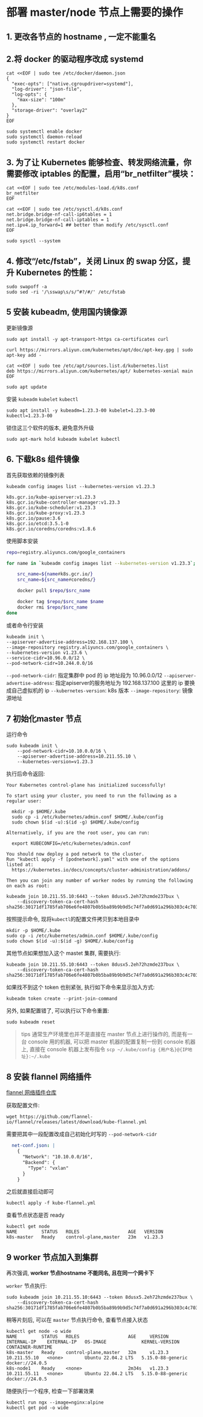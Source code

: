 # 部署 master/node 节点上需要的操作

## 1. 更改各节点的 hostname , 一定不能重名


## 2.将 docker 的驱动程序改成 systemd

```shell
cat <<EOF | sudo tee /etc/docker/daemon.json
{
  "exec-opts": ["native.cgroupdriver=systemd"],
  "log-driver": "json-file",
  "log-opts": {
    "max-size": "100m"
  },
  "storage-driver": "overlay2"
}
EOF

sudo systemctl enable docker
sudo systemctl daemon-reload
sudo systemctl restart docker
```


## 3. 为了让 Kubernetes 能够检查、转发网络流量，你需要修改 iptables 的配置，启用“br_netfilter”模块：

```shell
cat <<EOF | sudo tee /etc/modules-load.d/k8s.conf
br_netfilter
EOF

cat <<EOF | sudo tee /etc/sysctl.d/k8s.conf
net.bridge.bridge-nf-call-ip6tables = 1
net.bridge.bridge-nf-call-iptables = 1
net.ipv4.ip_forward=1 ## better than modify /etc/sysctl.conf
EOF

sudo sysctl --system
```

## 4. 修改“/etc/fstab”，关闭 Linux 的 swap 分区，提升 Kubernetes 的性能：

```shell
sudo swapoff -a
sudo sed -ri '/\sswap\s/s/^#?/#/' /etc/fstab
```

## 5 安装 kubeadm, 使用国内镜像源

更新镜像源
```shell
sudo apt install -y apt-transport-https ca-certificates curl

curl https://mirrors.aliyun.com/kubernetes/apt/doc/apt-key.gpg | sudo apt-key add -

cat <<EOF | sudo tee /etc/apt/sources.list.d/kubernetes.list
deb https://mirrors.aliyun.com/kubernetes/apt/ kubernetes-xenial main
EOF

sudo apt update
```

安装 `kubeadm` `kubelet` `kubectl`

```shell
sudo apt install -y kubeadm=1.23.3-00 kubelet=1.23.3-00 kubectl=1.23.3-00
```

锁住这三个软件的版本, 避免意外升级

```shell
sudo apt-mark hold kubeadm kubelet kubectl
```


## 6. 下载k8s 组件镜像

首先获取依赖的镜像列表
```shell
kubeadm config images list --kubernetes-version v1.23.3

k8s.gcr.io/kube-apiserver:v1.23.3
k8s.gcr.io/kube-controller-manager:v1.23.3
k8s.gcr.io/kube-scheduler:v1.23.3
k8s.gcr.io/kube-proxy:v1.23.3
k8s.gcr.io/pause:3.6
k8s.gcr.io/etcd:3.5.1-0
k8s.gcr.io/coredns/coredns:v1.8.6
```

使用脚本安装

```sh
repo=registry.aliyuncs.com/google_containers

for name in `kubeadm config images list --kubernetes-version v1.23.3`; do

    src_name=${name#k8s.gcr.io/}
    src_name=${src_name#coredns/}

    docker pull $repo/$src_name

    docker tag $repo/$src_name $name
    docker rmi $repo/$src_name
done
```

或者命令行安装
```shell
kubeadm init \
--apiserver-advertise-address=192.168.137.100 \
--image-repository registry.aliyuncs.com/google_containers \
--kubernetes-version v1.23.6 \
--service-cidr=10.96.0.0/12 \
--pod-network-cidr=10.244.0.0/16
```

 `--pod-network-cidr`: 指定集群中 pod 的 ip 地址段为 10.96.0.0/12
 `--apiserver-advertise-address`: 指定apiserver的服务地址为 192.168.137.100  这里的 ip 要换成自己虚拟机的 ip
 `--kubernetes-version`: k8s 版本
 `--image-repository`: 镜像源地址


## 7 初始化master 节点

运行命令

```shell
sudo kubeadm init \
    --pod-network-cidr=10.10.0.0/16 \
    --apiserver-advertise-address=10.211.55.10 \
    --kubernetes-version=v1.23.3
```

执行后命令返回:
```shell
Your Kubernetes control-plane has initialized successfully!

To start using your cluster, you need to run the following as a regular user:

  mkdir -p $HOME/.kube
  sudo cp -i /etc/kubernetes/admin.conf $HOME/.kube/config
  sudo chown $(id -u):$(id -g) $HOME/.kube/config

Alternatively, if you are the root user, you can run:

  export KUBECONFIG=/etc/kubernetes/admin.conf

You should now deploy a pod network to the cluster.
Run "kubectl apply -f [podnetwork].yaml" with one of the options listed at:
  https://kubernetes.io/docs/concepts/cluster-administration/addons/

Then you can join any number of worker nodes by running the following on each as root:

kubeadm join 10.211.55.10:6443 --token 8dusx5.2eh72hzmde237bux \
	--discovery-token-ca-cert-hash sha256:30171df1785fab706e6fe4807b0b5ba89b9b9d5c74f7a0d691a296b303c4c703
```

按照提示命令, 现将`kubectl`的配置文件拷贝到本地目录中
```shell
mkdir -p $HOME/.kube
sudo cp -i /etc/kubernetes/admin.conf $HOME/.kube/config
sudo chown $(id -u):$(id -g) $HOME/.kube/config
```

其他节点如果想加入这个 mastet 集群, 需要执行:
```shell
kubeadm join 10.211.55.10:6443 --token 8dusx5.2eh72hzmde237bux \
	--discovery-token-ca-cert-hash sha256:30171df1785fab706e6fe4807b0b5ba89b9b9d5c74f7a0d691a296b303c4c703
```

如果找不到这个 token 也别紧张, 执行如下命令来显示加入方式:
```shell
kubeadm token create --print-join-command
```

另外, 如果配置错了, 可以执行以下命令重置:
```shell
sudo kubeadm reset
```

> tips
> 通常生产环境里也并不是直接在 master 节点上进行操作的, 而是有一台 console 用的机器, 可以把 master 机器的配置复制一份到 console 机器上, 直接在 console 机器上发布指令
> `scp ~/.kube/config {用户名}@{IP地址}:~/.kube`



## 8 安装 flannel 网络插件

[flannel 网络插件仓库](https://github.com/flannel-io/flannel/)


获取配置文件:
```shell
wget https://github.com/flannel-io/flannel/releases/latest/download/kube-flannel.yml
```
需要把其中一段配置改成自己初始化时写的  `--pod-network-cidr` 
```yaml
  net-conf.json: |
    {
      "Network": "10.10.0.0/16",
      "Backend": {
        "Type": "vxlan"
      }
    }
```

之后就直接启动即可
```
kubectl apply -f kube-flannel.yml
```

查看节点状态是否 ready
```shell
kubectl get node
NAME         STATUS   ROLES                  AGE   VERSION
k8s-master   Ready    control-plane,master   23m   v1.23.3
```


## 9 worker 节点加入到集群

再次强调, **worker 节点hostname 不能同名, 且在同一个网卡下**

`worker` 节点执行:
```shell
sudo kubeadm join 10.211.55.10:6443 --token 8dusx5.2eh72hzmde237bux \
	--discovery-token-ca-cert-hash sha256:30171df1785fab706e6fe4807b0b5ba89b9b9d5c74f7a0d691a296b303c4c703
```

稍等片刻后, 可以在 `master` 节点执行命令, 查看节点接入状态
```shell
kubectl get node -o wide
NAME         STATUS   ROLES                  AGE     VERSION   INTERNAL-IP    EXTERNAL-IP   OS-IMAGE             KERNEL-VERSION      CONTAINER-RUNTIME
k8s-master   Ready    control-plane,master   32m     v1.23.3   10.211.55.10   <none>        Ubuntu 22.04.2 LTS   5.15.0-88-generic   docker://24.0.5
k8s-node1    Ready    <none>                 2m34s   v1.23.3   10.211.55.11   <none>        Ubuntu 22.04.2 LTS   5.15.0-88-generic   docker://24.0.5
```

随便执行一个程序, 检查一下部署效果
```shell
kubectl run ngx --image=nginx:alpine
kubectl get pod -o wide
```